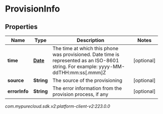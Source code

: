 # ProvisionInfo


## Properties

| Name | Type | Description | Notes |
| ------------ | ------------- | ------------- | ------------- |
| **time** | [**Date**](Date) | The time at which this phone was provisioned. Date time is represented as an ISO-8601 string. For example: yyyy-MM-ddTHH:mm:ss[.mmm]Z |  [optional] |
| **source** | **String** | The source of the provisioning |  [optional] |
| **errorInfo** | **String** | The error information from the provision process, if any |  [optional] |




_com.mypurecloud.sdk.v2:platform-client-v2:223.0.0_
